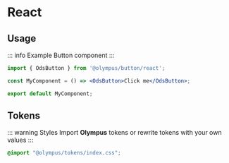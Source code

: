 # React

## Usage

::: info Example
Button component
:::

```jsx
import { OdsButton } from '@olympus/button/react';

const MyComponent = () => <OdsButton>Click me</OdsButton>;

export default MyComponent;
```

## Tokens

::: warning Styles
Import **Olympus** tokens or rewrite tokens with your own values
:::

```css
@import "@olympus/tokens/index.css";
```



